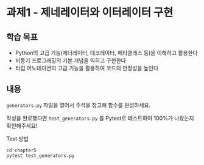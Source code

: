 # 과제1 - 제네레이터와 이터레이터 구현

## 학습 목표

- Python의 고급 기능(제너레이터, 데코레이터, 메타클래스 등)을 이해하고 활용한다
- 비동기 프로그래밍의 기본 개념을 익히고 구현한다
- 타입 어노테이션의 고급 기능을 활용하여 코드의 안정성을 높인다

## 내용

`generators.py` 파일을 열어서 주석을 참고해 함수를 완성하세요.

작성을 완료했다면 `test_generators.py` 를 Pytest로 테스트하여 100%가 나왔는지 확인해주세요!

Test 방법

```shell
cd chapter5
pytest test_generators.py
```
